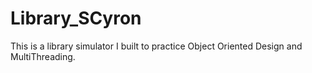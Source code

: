 # Library_SCyron
This is a library simulator I built to practice Object Oriented Design and MultiThreading.
